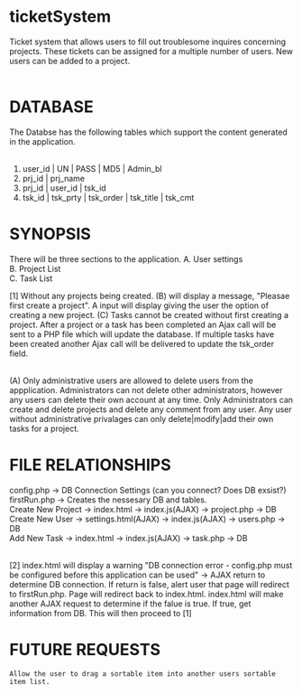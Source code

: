 ticketSystem
============

Ticket system that allows users to fill out troublesome inquires concerning projects. These tickets can be assigned for a multiple number of users. New users can be added to a project.<br/><br/>

DATABASE
========
The Databse has the following tables which support the content generated in the application.<br/><br/>

1. user_id | UN | PASS | MD5 | Admin_bl<br/>
2. prj_id | prj_name<br/>
3. prj_id | user_id | tsk_id<br/>
4. tsk_id | tsk_prty | tsk_order | tsk_title | tsk_cmt<br/>

SYNOPSIS
========

There will be three sections to the application.
A. User settings<br/>
B. Project List<br/>
C. Task List<br/>

[1] Without any projects being created. (B) will display a message, "Pleasae first create a project". A input will display giving the user the option of creating a new project. (C) Tasks cannot be created without first creating a project. After a project or a task has been completed an Ajax call will be sent to a PHP file which will update the database. If multiple tasks have been created another Ajax call will be delivered to update the tsk_order field.<br/><br/>

(A) Only administrative users are allowed to delete users from the appplication. Administrators can not delete other administrators, however any users can delete their own account at any time. Only Administrators can create and delete projects and delete any comment from any user. Any user without administrative privalages can only delete|modify|add their own tasks for a project.

FILE RELATIONSHIPS
==================

config.php -> DB Connection Settings (can you connect? Does DB exsist?)<br/>
firstRun.php -> Creates the nessesary DB and tables. <br/>
Create New Project -> index.html -> index.js(AJAX) -> project.php -> DB<br/>
Create New User -> settings.html(AJAX) -> index.js(AJAX) -> users.php -> DB<br/>
Add New Task -> index.html -> index.js(AJAX) -> task.php -> DB<br/><br/>

[2] index.html will display a warning "DB connection error - config.php must be configured before this application can be used" -> AJAX return to determine DB connection. If return is false, alert user that page will redirect to firstRun.php. Page will redirect back to index.html. index.html will make another AJAX request to determine if the falue is true. If true, get information from DB. This will then proceed to [1]<br/>

FUTURE REQUESTS
===============

	Allow the user to drag a sortable item into another users sortable item list.

